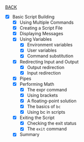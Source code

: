 [BACK](../README.md)
- [x] Basic Script Building
  - [x] Using Multiple Commands
  - [x] Creating a Script File
  - [x] Displaying Messages
  - [x] Using Variables
    - [x] Environment variables
    - [x] User variables
    - [x] Command substitution
  - [x] Redirecting Input and Output
    - [x] Output redirection
    - [x] Input redirection
  - [x] Pipes
  - [x] Performing Math
    - [x] The expr command
    - [x] Using brackets
    - [x] A floating-point solution
    - [x] The basics of `bc`
    - [x] Using bc in scripts
  - [x] Exiting the Script
    - [x] Checking the exit status
    - [x] The `exit` command
  - [x] Summary